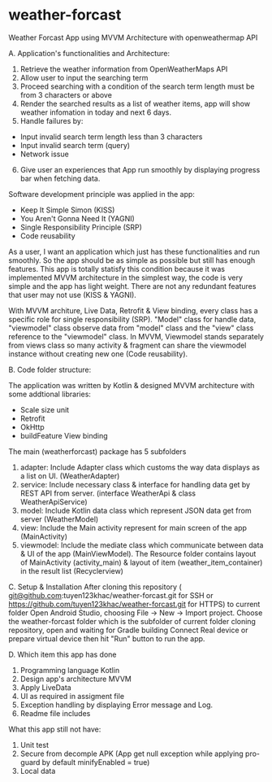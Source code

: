 # weather-forcast
Weather Forcast App using MVVM Architecture with openweathermap API

A. Application's functionalities and Architecture:

1. Retrieve the weather information from OpenWeatherMaps API
2. Allow user to input the searching term
3. Proceed searching with a condition of the search term length must be from 3 characters or above
4. Render the searched results as a list of weather items, app will show weather infomation in today and next 6 days.
5. Handle failures by: 
  - Input invalid search term length less than 3 characters
  - Input invalid search term (query)
  - Network issue
6. Give user an experiences that App run smoothly by displaying progress bar when fetching data.

Software development principle was applied in the app:
 - Keep It Simple Simon (KISS)
 - You Aren't Gonna Need It (YAGNI)
 - Single Responsibility Principle (SRP)
 - Code reusability       
 
As a user, I want an application which just has these functionalities and run smoothly. So the app should be as simple as possible but still has enough features.
This app is totally statisfy this condition because it was implemented MVVM architecture in the simplest way, the code is very simple and the app has light weight.
There are not any redundant features that user may not use (KISS & YAGNI).

With MVVM architure, Live Data, Retrofit & View binding, every class has a specific role for single responsibility (SRP).
"Model" class for handle data, "viewmodel" class observe data from "model" class and the "view" class reference to the "viewmodel" class. 
In MVVM, Viewmodel stands separately from views class so many activity & fragment can share the viewmodel instance without creating new one (Code reusability).

B. Code folder structure:

The application was written by Kotlin & designed MVVM architecture with some addtional libraries:
  - Scale size unit
  - Retrofit
  - OkHttp
  - buildFeature View binding

The main (weatherforcast) package has 5 subfolders
1. adapter: Include Adapter class which customs the way data displays as a list on UI. (WeatherAdapter)
2. service: Include necessary class & interface for handling data get by REST API from server. (interface WeatherApi & class WeatherApiService)
3. model: Include Kotlin data class which represent JSON data get from server (WeatherModel)
4. view: Include the Main activity represent for main screen of the app (MainActivity)
5. viewmodel: Include the mediate class which communicate between data & UI of the app (MainViewModel). 
The Resource folder contains layout of MainActivity (activity_main) & layout of item (weather_item_container) in the result list (Recyclerview)

C. Setup & Installation
After cloning this repository ( git@github.com:tuyen123khac/weather-forcast.git for SSH or https://github.com/tuyen123khac/weather-forcast.git for HTTPS) to
current folder
Open Android Studio, choosing File -> New -> Import project. Choose the weather-forcast folder which is the subfolder of current folder cloning repository, open and
waiting for Gradle building
Connect Real device or prepare virtual device then hit "Run" button to run the app.

D. Which item this app has done
1. Programming language Kotlin
2. Design app's architecture MVVM
3. Apply LiveData
4. UI as required in assigment file
5. Exception handling by displaying Error message and Log.
6. Readme file includes

What this app still not have:
1. Unit test
2. Secure from decomple APK (App get null exception while applying pro-guard by default minifyEnabled = true) 
3. Local data

